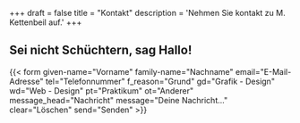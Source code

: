 +++
draft = false
title = "Kontakt"
description = 'Nehmen Sie kontakt zu M. Kettenbeil auf.'
+++

## Sei nicht Schüchtern, sag Hallo!

{{< form given-name="Vorname" family-name="Nachname" email="E-Mail-Adresse" tel="Telefonnummer" f_reason="Grund" gd="Grafik - Design" wd="Web - Design" pt="Praktikum" ot="Anderer" message_head="Nachricht" message="Deine Nachricht..." clear="Löschen" send="Senden" >}}